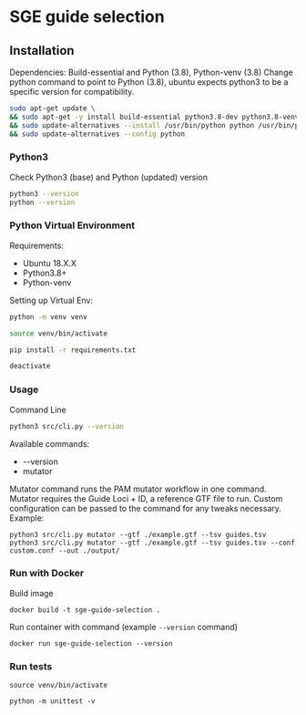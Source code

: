 # SGE guide selection

## Installation
Dependencies:
Build-essential and Python (3.8), Python-venv (3.8)
Change python command to point to Python (3.8), ubuntu expects python3 to be a specific version for compatibility.

```sh
sudo apt-get update \
&& sudo apt-get -y install build-essential python3.8-dev python3.8-venv \
&& sudo update-alternatives --install /usr/bin/python python /usr/bin/python3.8 2  \
&& sudo update-alternatives --config python
```


### Python3
Check Python3 (base) and Python (updated) version

```sh
python3 --version
python --version
```


### Python Virtual Environment
Requirements:

- Ubuntu 18.X.X 
- Python3.8+
- Python-venv

Setting up Virtual Env:

```sh
python -m venv venv

source venv/bin/activate

pip install -r requirements.txt

deactivate
```


### Usage

Command Line

```sh
python3 src/cli.py --version
```

Available commands:
- --version
- mutator

Mutator command runs the PAM mutator workflow in one command. Mutator requires the Guide Loci + ID, a reference GTF file to run. 
Custom configuration can be passed to the command for any tweaks necessary.
Example:
```
python3 src/cli.py mutator --gtf ./example.gtf --tsv guides.tsv 
python3 src/cli.py mutator --gtf ./example.gtf --tsv guides.tsv --conf custom.conf --out ./output/
```

### Run with Docker

Build image 
```
docker build -t sge-guide-selection .
```

Run container with command (example `--version` command)
```
docker run sge-guide-selection --version
```

### Run tests
```
source venv/bin/activate

python -m unittest -v
```

